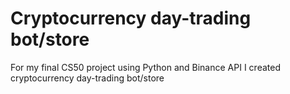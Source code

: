 # Cryptocurrency day-trading bot/store

For my final CS50 project using Python and Binance API I created cryptocurrency day-trading bot/store
